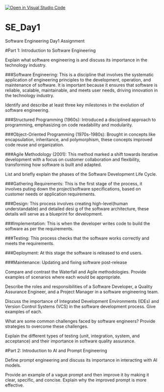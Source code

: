 [![Open in Visual Studio Code](https://classroom.github.com/assets/open-in-vscode-2e0aaae1b6195c2367325f4f02e2d04e9abb55f0b24a779b69b11b9e10269abc.svg)](https://classroom.github.com/online_ide?assignment_repo_id=15570757&assignment_repo_type=AssignmentRepo)
# SE_Day1
Software Engineering Day1 Assignment

#Part 1: Introduction to Software Engineering

Explain what software engineering is and discuss its importance in the technology industry.

###Software Engineering: This is a discipline that involves the systematic application of engineering principles to the development, operation, and maintenance of software. It is important because it ensures that software is reliable, scalable, maintainable, and meets user needs, driving innovation in the technology industry.


Identify and describe at least three key milestones in the evolution of software engineering.

###Structured Programming (1960s): Introduced a disciplined approach to programming, emphasizing on code readability and modularity.

###Object-Oriented Programming (1970s-1980s): Brought in concepts like encapsulation, inheritance, and polymorphism, these concepts improved code reuse and organization.

###Agile Methodology (2001): This method marked a shift towards iterative development with a focus on customer collaboration and flexibility, transforming how software is built and adapted.


List and briefly explain the phases of the Software Development Life Cycle.

###Gathering Requirements: This is the first stage 
of the process, it involves puting down the project/software specifications, based on customer needs or application requirements.

###Design: This process involves creating high-level(human understandable) and detailed desi g of the software architecture, these details will serve as a blueprint for development.

###Implementation: This is when the developer writes code to build the software as per the requirements.

###Testing: This process checks that the software works correctly and meets the requirements.

###Deployment: At this stage the software is released to end users.

###Maintenance: Updating and fixing software post-release

Compare and contrast the Waterfall and Agile methodologies. Provide examples of scenarios where each would be appropriate.


Describe the roles and responsibilities of a Software Developer, a Quality Assurance Engineer, and a Project Manager in a software engineering team.


Discuss the importance of Integrated Development Environments (IDEs) and Version Control Systems (VCS) in the software development process. Give examples of each.


What are some common challenges faced by software engineers? Provide strategies to overcome these challenges.


Explain the different types of testing (unit, integration, system, and acceptance) and their importance in software quality assurance.


#Part 2: Introduction to AI and Prompt Engineering


Define prompt engineering and discuss its importance in interacting with AI models.


Provide an example of a vague prompt and then improve it by making it clear, specific, and concise. Explain why the improved prompt is more effective.
